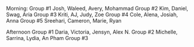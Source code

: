 Morning:
Group #1   Josh, Waleed, Avery, Mohammad
Group #2   Kim, Daniel, Swag, Aria
Group #3   Kriti, AJ, Judy, Zoe
Group #4   Cole, Alena, Josiah, Anna
Group #5   Sreehari, Cameron, Marie, Ryan

Afternoon
Group #1   Daria, Victoria, Jensyn, Alex N.
Group #2   Michelle, Sarrina, Lydia, An Pham
Group #3   
